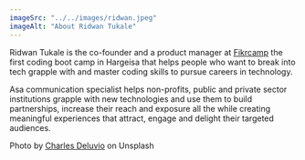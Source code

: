 ```yaml
---
imageSrc: "../../images/ridwan.jpeg"
imageAlt: "About Ridwan Tukale"
---
```


Ridwan Tukale is the co-founder and a product manager at <a href="https://www.fikrcamp.com" target="_blank" rel="nofollow noopener noreferrer" aria-label="External Link"><u>Fikrcamp</u></a> the first coding boot camp in Hargeisa that helps people who want to break into tech grapple with and master coding skills to pursue careers in technology. 

Asa communication specialist helps non-profits, public and private sector institutions grapple with new technologies and use them to build partnerships, increase their reach and exposure all the while creating meaningful experiences that attract, engage and delight their targeted audiences.


Photo by <a href="https://unsplash.com/@charlesdeluvio?utm_source=unsplash&utm_medium=referral&utm_content=creditCopyText" target="_blank" rel="nofollow noopener noreferrer" aria-label="External Link"><u>Charles Deluvio</u></a> on Unsplash
